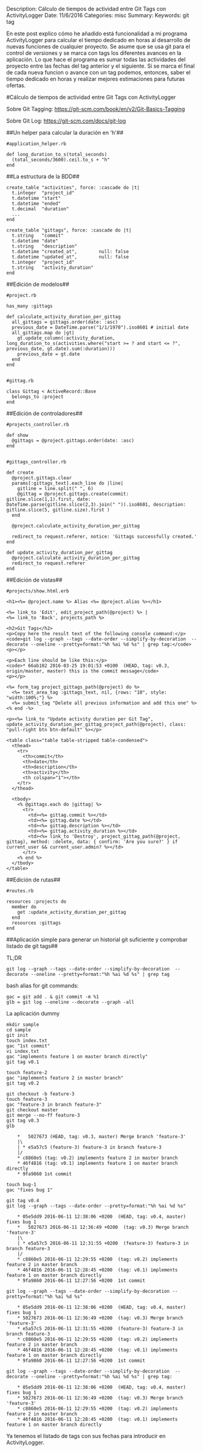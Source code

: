 Description: Cálculo de tiempos de actividad entre Git Tags con ActivityLogger
Date: 11/6/2016
Categories: misc
Summary:
Keywords: git tag

En este post explico cómo he añadido está funcionalidad a mi programa ActivityLogger para calcular el tiempo dedicado en horas al desarrollo de nuevas funciones de cualquier proyecto.
Se asume que se usa git para el control de versiones y se marca con tags los diferentes avances en la aplicación.
Lo que hace el programa es sumar todas las actividades del proyecto entre las fechas del tag anterior y el siguiente. Si se marca el final de cada nueva funcion o avance con un tag podemos, entonces, saber el tiempo dedicado en horas y realizar mejores estimaciones para futuras ofertas.

#Cálculo de tiempos de actividad entre Git Tags con ActivityLogger

Sobre Git Tagging: <https://git-scm.com/book/en/v2/Git-Basics-Tagging>

Sobre Git Log: <https://git-scm.com/docs/git-log>

##Un helper para calcular la duración en 'h'##

    #application_helper.rb

    def long_duration_to_s(total_seconds)
      (total_seconds/3600).ceil.to_s + "h"
    end


##La estructura de la BDD##
    
    create_table "activities", force: :cascade do |t|
      t.integer  "project_id"
      t.datetime "start"
      t.datetime "ended"
      t.decimal  "duration"
      ...
    end

    create_table "gittags", force: :cascade do |t|
      t.string   "commit"
      t.datetime "date"
      t.string   "description"
      t.datetime "created_at",        null: false
      t.datetime "updated_at",        null: false
      t.integer  "project_id"
      t.string   "activity_duration"
    end

##Edición de modelos##

    #project.rb

    has_many :gittags

    def calculate_activity_duration_per_gittag
      all_gittags = gittags.order(date: :asc)
      previous_date = DateTime.parse("1/1/1970").iso8601 # initial date
      all_gittags.map do |gt|
        gt.update_column(:activity_duration, long_duration_to_s(activities.where("start >= ? and start <= ?", previous_date, gt.date).sum(:duration)))
        previous_date = gt.date
      end
    end


    #gittag.rb

    class Gittag < ActiveRecord::Base
      belongs_to :project
    end

##Edición de controladores##

    #projects_controller.rb

    def show
      @gittags = @project.gittags.order(date: :asc)
    end


    #gittags_controller.rb

    def create
      @project.gittags.clear
      params[:gittags_text].each_line do |line| 
        gitline = line.split(" ", 6)
        @gittag = @project.gittags.create(commit: gitline.slice(1,1).first, date: DateTime.parse(gitline.slice(2,3).join(" ")).iso8601, description: gitline.slice(5, gitline.size).first )
      end

      @project.calculate_activity_duration_per_gittag

      redirect_to request.referer, notice: 'Gittags successfully created.'
    end

    def update_activity_duration_per_gittag
      @project.calculate_activity_duration_per_gittag
      redirect_to request.referer
    end



##Edición de vistas##

    #projects/show.html.erb

    <h1><%= @project.name %> Alias <%= @project.alias %></h1>

    <%= link_to 'Edit', edit_project_path(@project) %> |
    <%= link_to 'Back', projects_path %>

    <h2>Git Tags</h2>
    <p>Copy here the result text of the following console command:</p>
    <code>git log --graph --tags --date-order --simplify-by-decoration  --decorate --oneline --pretty=format:"%h %ai %d %s" | grep tag:</code>
    <p></p>

    <p>Each line should be like this:</p>
    <code>* 66ab102 2016-03-25 19:01:53 +0100  (HEAD, tag: v0.3, origin/master, master) this is the commit message</code>
    <p></p>

    <%= form_tag project_gittags_path(@project) do %>
      <%= text_area_tag :gittags_text, nil, {rows: "10", style: "width:100%;"} %>
      <%= submit_tag "Delete all previous information and add this one" %>
    <% end -%>

    <p><%= link_to "Update activity duration per Git Tag", update_activity_duration_per_gittag_project_path(@project), class: "pull-right btn btn-default" %></p>

    <table class="table table-stripped table-condensed">
      <thead>
        <tr>
          <th>commit</th>
          <th>date</th>
          <th>description</th>
          <th>activity</th>
          <th colspan="1"></th>
        </tr>
      </thead>

      <tbody>
        <% @gittags.each do |gittag| %>
          <tr>
            <td><%= gittag.commit %></td>
            <td><%= gittag.date %></td>
            <td><%= gittag.description %></td>
            <td><%= gittag.activity_duration %></td>
            <td><%= link_to 'Destroy', project_gittag_path(@project, gittag), method: :delete, data: { confirm: 'Are you sure?' } if current_user && current_user.admin? %></td>
          </tr>
        <% end %>
      </tbody>
    </table>


##Edición de rutas##

    #routes.rb

    resources :projects do
      member do
        get :update_activity_duration_per_gittag
      end
      resources :gittags
    end



##Aplicación simple para generar un historial git suficiente y comprobar listado de git tags##

TL;DR

    git log --graph --tags --date-order --simplify-by-decoration  --decorate --oneline --pretty=format:"%h %ai %d %s" | grep tag


bash alias for git commands:

    gac = git add . & git commit -m %1
    glb = git log --oneline --decorate --graph -all

La aplicación dummy

    mkdir sample
    cd sample
    git init
    touch index.txt
    gac "1st commit"
    vi index.txt 
    gac "implements feature 1 on master branch directly"
    git tag v0.1

    touch feature-2
    gac "implements feature 2 in master branch"
    git tag v0.2

    git checkout -b feature-3
    touch feature-3
    gac "feature-3 in branch feature-3"
    git checkout master
    git merge --no-ff feature-3 
    git tag v0.3 
    glb

        *   5027673 (HEAD, tag: v0.3, master) Merge branch 'feature-3'
        |\  
        | * e5a57c5 (feature-3) feature-3 in branch feature-3
        |/  
        * c8860e5 (tag: v0.2) implements feature 2 in master branch
        * 46f4816 (tag: v0.1) implements feature 1 on master branch directly
        * 9fa9860 1st commit

    touch bug-1
    gac "fixes bug 1"

    git tag v0.4
    git log --graph --tags --date-order --pretty=format:"%h %ai %d %s"

        * 05e5dd9 2016-06-11 12:38:06 +0200  (HEAD, tag: v0.4, master) fixes bug 1
        *   5027673 2016-06-11 12:36:49 +0200  (tag: v0.3) Merge branch 'feature-3'
        |\  
        | * e5a57c5 2016-06-11 12:31:55 +0200  (feature-3) feature-3 in branch feature-3
        |/  
        * c8860e5 2016-06-11 12:29:55 +0200  (tag: v0.2) implements feature 2 in master branch
        * 46f4816 2016-06-11 12:28:45 +0200  (tag: v0.1) implements feature 1 on master branch directly
        * 9fa9860 2016-06-11 12:27:56 +0200  1st commit

    git log --graph --tags --date-order --simplify-by-decoration --pretty=format:"%h %ai %d %s"

        * 05e5dd9 2016-06-11 12:38:06 +0200  (HEAD, tag: v0.4, master) fixes bug 1
        * 5027673 2016-06-11 12:36:49 +0200  (tag: v0.3) Merge branch 'feature-3'
        * e5a57c5 2016-06-11 12:31:55 +0200  (feature-3) feature-3 in branch feature-3
        * c8860e5 2016-06-11 12:29:55 +0200  (tag: v0.2) implements feature 2 in master branch
        * 46f4816 2016-06-11 12:28:45 +0200  (tag: v0.1) implements feature 1 on master branch directly
        * 9fa9860 2016-06-11 12:27:56 +0200  1st commit

    git log --graph --tags --date-order --simplify-by-decoration  --decorate --oneline --pretty=format:"%h %ai %d %s" | grep tag:

        * 05e5dd9 2016-06-11 12:38:06 +0200  (HEAD, tag: v0.4, master) fixes bug 1
        * 5027673 2016-06-11 12:36:49 +0200  (tag: v0.3) Merge branch 'feature-3'
        * c8860e5 2016-06-11 12:29:55 +0200  (tag: v0.2) implements feature 2 in master branch
        * 46f4816 2016-06-11 12:28:45 +0200  (tag: v0.1) implements feature 1 on master branch directly

Ya tenemos el listado de tags con sus fechas para introducir en ActivityLogger.


